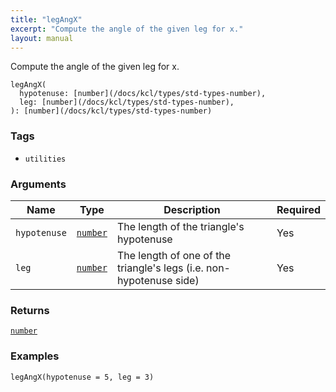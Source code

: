 ```yaml
---
title: "legAngX"
excerpt: "Compute the angle of the given leg for x."
layout: manual
---
```


Compute the angle of the given leg for x.



```kcl
legAngX(
  hypotenuse: [number](/docs/kcl/types/std-types-number),
  leg: [number](/docs/kcl/types/std-types-number),
): [number](/docs/kcl/types/std-types-number)
```

### Tags

* `utilities`


### Arguments

| Name | Type | Description | Required |
|----------|------|-------------|----------|
| `hypotenuse` | [`number`](/docs/kcl/types/std-types-number) | The length of the triangle's hypotenuse | Yes |
| `leg` | [`number`](/docs/kcl/types/std-types-number) | The length of one of the triangle's legs (i.e. non-hypotenuse side) | Yes |

### Returns

[`number`](/docs/kcl/types/std-types-number)


### Examples

```kcl
legAngX(hypotenuse = 5, leg = 3)
```


